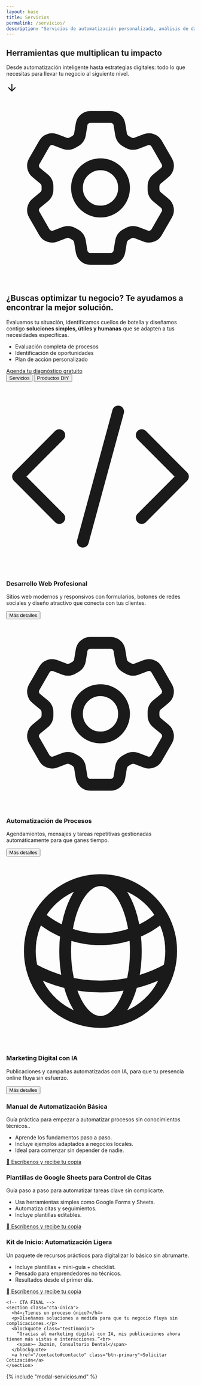 ```yaml
---
layout: base
title: Servicios
permalink: /servicios/
description: "Servicios de automatización personalizada, análisis de datos, CRM básico y marketing digital con IA. Soluciones digitales simples para pequeños negocios y emprendedores."
---
```


<section class="hero hero-servicios">
  <div class="hero-overlay"></div>
  <div class="hero-content">
    <h1>Herramientas que multiplican tu impacto</h1>
    <p>Desde automatizaci&oacute;n inteligente hasta estrategias digitales: todo lo que necesitas para llevar tu negocio
      al siguiente nivel.</p>
    <a href="#servicios-contenido" class="flecha-scroll" aria-label="Ver nuestros servicios">
      <svg xmlns="http://www.w3.org/2000/svg" width="30" height="30" viewBox="0 0 24 24" fill="none"
        stroke="currentColor" stroke-width="2" stroke-linecap="round" stroke-linejoin="round">
        <line x1="12" y1="5" x2="12" y2="19"></line>
        <polyline points="19,12 12,19 5,12"></polyline>
      </svg>
    </a>
  </div>
</section>
</section>

<section class="cta-kit-ligero">
  <div class="contenedor-kit">
    <div class="icono-kit">
         <svg xmlns="http://www.w3.org/2000/svg" fill="none" viewBox="0 0 24 24" stroke-width="1.5"
                stroke="currentColor" class="size-6">
                <path stroke-linecap="round" stroke-linejoin="round"
                  d="M9.594 3.94c.09-.542.56-.94 1.11-.94h2.593c.55 0 1.02.398 1.11.94l.213 1.281c.063.374.313.686.645.87.074.04.147.083.22.127.325.196.72.257 1.075.124l1.217-.456a1.125 1.125 0 0 1 1.37.49l1.296 2.247a1.125 1.125 0 0 1-.26 1.431l-1.003.827c-.293.241-.438.613-.43.992a7.723 7.723 0 0 1 0 .255c-.008.378.137.75.43.991l1.004.827c.424.35.534.955.26 1.43l-1.298 2.247a1.125 1.125 0 0 1-1.369.491l-1.217-.456c-.355-.133-.75-.072-1.076.124a6.47 6.47 0 0 1-.22.128c-.331.183-.581.495-.644.869l-.213 1.281c-.09.543-.56.94-1.11.94h-2.594c-.55 0-1.019-.398-1.11-.94l-.213-1.281c-.062-.374-.312-.686-.644-.87a6.52 6.52 0 0 1-.22-.127c-.325-.196-.72-.257-1.076-.124l-1.217.456a1.125 1.125 0 0 1-1.369-.49l-1.297-2.247a1.125 1.125 0 0 1 .26-1.431l1.004-.827c.292-.24.437-.613.43-.991a6.932 6.932 0 0 1 0-.255c.007-.38-.138-.751-.43-.992l-1.004-.827a1.125 1.125 0 0 1-.26-1.43l1.297-2.247a1.125 1.125 0 0 1 1.37-.491l1.216.456c.356.133.751.072 1.076-.124.072-.044.146-.086.22-.128.332-.183.582-.495.644-.869l.214-1.28Z" />
                <path stroke-linecap="round" stroke-linejoin="round" d="M15 12a3 3 0 1 1-6 0 3 3 0 0 1 6 0Z" />
              </svg>
    </div>
    <h2>¿Buscas optimizar tu negocio? Te ayudamos a encontrar la mejor solución.</h2>
    <p>Evaluamos tu situación, identificamos cuellos de botella y diseñamos contigo <strong>soluciones simples, útiles y
        humanas</strong> que se adapten a tus necesidades específicas.</p>
    <ul class="beneficios-kit">
      <li>Evaluación completa de procesos</li>
      <li>Identificación de oportunidades</li>
      <li>Plan de acción personalizado</li>
    </ul>
    <a href="/contacto#contacto" class="btn-primary-kit">Agenda tu diagnóstico gratuito</a>
  </div>
</section>
<!-- <div class="post-hero-espaciado fondo-blanco"></div> -->
<!-- <div class="post-hero-espaciado fondo-blanco"></div> -->
<section class="vista-servicios-productos">
  <div id="servicios-contenido" class="contenedor">
    <!-- Botones Tabs -->
    <div class="tabs-toggle" role="tablist">
      <button class="tab-btn active" data-tab="servicios" role="tab" aria-controls="servicios"
        aria-selected="true">Servicios</button>
      <button class="tab-btn" data-tab="productos" role="tab" aria-controls="productos" aria-selected="false">Productos
        DIY</button>
    </div>
    <!-- CONTENIDO: SERVICIOS -->
    <div id="servicios" class="tab-content visible" role="tabpanel" aria-labelledby="tab-servicios">
      <div class="grid-servicios">
        <div class="card-servicio">
          <div class="contenido">
            <div class="icono">
              <svg xmlns="http://www.w3.org/2000/svg" fill="none" viewBox="0 0 24 24" stroke-width="1.5"
                stroke="currentColor" class="size-6">
                <path stroke-linecap="round" stroke-linejoin="round"
                  d="M17.25 6.75 22.5 12l-5.25 5.25m-10.5 0L1.5 12l5.25-5.25m7.5-3-4.5 16.5" />
              </svg>
            </div>
            <h3>Desarrollo Web Profesional</h3>
            <p>Sitios web modernos y responsivos con formularios, botones de redes sociales y diseño atractivo que
              conecta con tus clientes.</p>
          </div>
          <button onclick="openModal('modal-web')" class="btn-outline">Más detalles</button>
        </div>
        <div class="card-servicio">
          <div class="contenido">
            <div class="icono">
              <svg xmlns="http://www.w3.org/2000/svg" fill="none" viewBox="0 0 24 24" stroke-width="1.5"
                stroke="currentColor" class="size-6">
                <path stroke-linecap="round" stroke-linejoin="round"
                  d="M9.594 3.94c.09-.542.56-.94 1.11-.94h2.593c.55 0 1.02.398 1.11.94l.213 1.281c.063.374.313.686.645.87.074.04.147.083.22.127.325.196.72.257 1.075.124l1.217-.456a1.125 1.125 0 0 1 1.37.49l1.296 2.247a1.125 1.125 0 0 1-.26 1.431l-1.003.827c-.293.241-.438.613-.43.992a7.723 7.723 0 0 1 0 .255c-.008.378.137.75.43.991l1.004.827c.424.35.534.955.26 1.43l-1.298 2.247a1.125 1.125 0 0 1-1.369.491l-1.217-.456c-.355-.133-.75-.072-1.076.124a6.47 6.47 0 0 1-.22.128c-.331.183-.581.495-.644.869l-.213 1.281c-.09.543-.56.94-1.11.94h-2.594c-.55 0-1.019-.398-1.11-.94l-.213-1.281c-.062-.374-.312-.686-.644-.87a6.52 6.52 0 0 1-.22-.127c-.325-.196-.72-.257-1.076-.124l-1.217.456a1.125 1.125 0 0 1-1.369-.49l-1.297-2.247a1.125 1.125 0 0 1 .26-1.431l1.004-.827c.292-.24.437-.613.43-.991a6.932 6.932 0 0 1 0-.255c.007-.38-.138-.751-.43-.992l-1.004-.827a1.125 1.125 0 0 1-.26-1.43l1.297-2.247a1.125 1.125 0 0 1 1.37-.491l1.216.456c.356.133.751.072 1.076-.124.072-.044.146-.086.22-.128.332-.183.582-.495.644-.869l.214-1.28Z" />
                <path stroke-linecap="round" stroke-linejoin="round" d="M15 12a3 3 0 1 1-6 0 3 3 0 0 1 6 0Z" />
              </svg>
            </div>
            <h3>Automatización de Procesos</h3>
            <p>Agendamientos, mensajes y tareas repetitivas gestionadas automáticamente para que ganes tiempo.</p>
          </div>
          <button onclick="openModal('modal-automatizacion')" class="btn-outline">Más detalles</button>
        </div>
        <!--  <div class="card-servicio">
          <div class="contenido">
            <div class="icono">
              <svg xmlns="http://www.w3.org/2000/svg" fill="none" viewBox="0 0 24 24" stroke-width="1.5"
                stroke="currentColor" class="size-6">
                <path stroke-linecap="round" stroke-linejoin="round" d="M10.5 6a7.5 7.5 0 1 0 7.5 7.5h-7.5V6Z" />
                <path stroke-linecap="round" stroke-linejoin="round" d="M13.5 10.5H21A7.5 7.5 0 0 0 13.5 3v7.5Z" />
              </svg>
            </div>
            <h3>Análisis de Datos</h3>
            <p>Transforma tus números en claridad con tableros visuales y simples en Sheets o Notion.</p>
          </div>
          <button onclick="openModal('modal-datos')" class="btn-outline">Más detalles</button>
        </div> -->
        <!--    <div class="card-servicio">
          <div class="contenido">
            <div class="icono">
              <svg xmlns="http://www.w3.org/2000/svg" fill="none" viewBox="0 0 24 24" stroke-width="1.5" stroke="currentColor" class="size-6">
                <path stroke-linecap="round" stroke-linejoin="round" d="M15 19.128a9.38 9.38 0 0 0 2.625.372 9.337 9.337 0 0 0 4.121-.952 4.125 4.125 0 0 0-7.533-2.493M15 19.128v-.003c0-1.113-.285-2.16-.786-3.07M15 19.128v.106A12.318 12.318 0 0 1 8.624 21c-2.331 0-4.512-.645-6.374-1.766l-.001-.109a6.375 6.375 0 0 1 11.964-3.07M12 6.375a3.375 3.375 0 1 1-6.75 0 3.375 3.375 0 0 1 6.75 0Zm8.25 2.25a2.625 2.625 0 1 1-5.25 0 2.625 2.625 0 0 1 5.25 0Z" />
              </svg>
            </div>
            <h3>Gestión de Clientes (CRM Básico)</h3>
            <p>Organiza tu base de clientes y automatiza seguimientos en WhatsApp sin complicaciones técnicas.</p>
          </div>
          <button onclick="openModal('modal-crm')" class="btn-outline">Más detalles</button>
        </div> -->
        <div class="card-servicio">
          <div class="contenido">
            <div class="icono">
              <svg xmlns="http://www.w3.org/2000/svg" fill="none" viewBox="0 0 24 24" stroke-width="1.5"
                stroke="currentColor" class="size-6">
                <path stroke-linecap="round" stroke-linejoin="round"
                  d="M12 21a9.004 9.004 0 0 0 8.716-6.747M12 21a9.004 9.004 0 0 1-8.716-6.747M12 21c2.485 0 4.5-4.03 4.5-9S14.485 3 12 3m0 18c-2.485 0-4.5-4.03-4.5-9S9.515 3 12 3m0 0a8.997 8.997 0 0 1 7.843 4.582M12 3a8.997 8.997 0 0 0-7.843 4.582m15.686 0A11.953 11.953 0 0 1 12 10.5c-2.998 0-5.74-1.1-7.843-2.918m15.686 0A8.959 8.959 0 0 1 21 12c0 .778-.099 1.533-.284 2.253m0 0A17.919 17.919 0 0 1 12 16.5c-3.162 0-6.133-.815-8.716-2.247m0 0A9.015 9.015 0 0 1 3 12c0-1.605.42-3.113 1.157-4.418" />
              </svg>
            </div>
            <h3>Marketing Digital con IA</h3>
            <p>Publicaciones y campañas automatizadas con IA, para que tu presencia online fluya sin esfuerzo.</p>
          </div>
          <button onclick="openModal('modal-marketing')" class="btn-outline">Más detalles</button>
        </div>
       <!--  <div class="card-servicio">
          <div class="contenido">
            <div class="icono">
              <svg xmlns="http://www.w3.org/2000/svg" fill="none" viewBox="0 0 24 24" stroke-width="1.5"
                stroke="currentColor" class="size-6">
                <path stroke-linecap="round" stroke-linejoin="round"
                  d="M12 18v-5.25m0 0a6.01 6.01 0 0 0 1.5-.189m-1.5.189a6.01 6.01 0 0 1-1.5-.189m3.75 7.478a12.06 12.06 0 0 1-4.5 0m3.75 2.383a14.406 14.406 0 0 1-3 0M14.25 18v-.192c0-.983.658-1.823 1.508-2.316a7.5 7.5 0 1 0-7.517 0c.85.493 1.509 1.333 1.509 2.316V18" />
              </svg>
            </div>
            <h3>Diagnóstico y Diseño de Soluciones</h3>
            <p>Evaluamos tu situación, identificamos cuellos de botella y diseñamos contigo soluciones simples, útiles y
              humanas.</p>
          </div>
          <button onclick="openModal('modal-diagnostico')" class="btn-outline">Más detalles</button>
        </div> -->
        <!-- <div class="card-servicio">
          <div class="contenido">
            <div class="icono">
              <svg xmlns="http://www.w3.org/2000/svg" fill="none" viewBox="0 0 24 24" stroke-width="1.5" stroke="currentColor" class="size-6">
                <path stroke-linecap="round" stroke-linejoin="round" d="M11.42 15.17 17.25 21A2.652 2.652 0 0 0 21 17.25l-5.877-5.877M11.42 15.17l2.496-3.03c.317-.384.74-.626 1.208-.766M11.42 15.17l-4.655 5.653a2.548 2.548 0 1 1-3.586-3.586l6.837-5.63m5.108-.233c.55-.164 1.163-.188 1.743-.14a4.5 4.5 0 0 0 4.486-6.336l-3.276 3.277a3.004 3.004 0 0 1-2.25-2.25l3.276-3.276a4.5 4.5 0 0 0-6.336 4.486c.091 1.076-.071 2.264-.904 2.95l-.102.085m-1.745 1.437L5.909 7.5H4.5L2.25 3.75l1.5-1.5L7.5 4.5v1.409l4.26 4.26m-1.745 1.437 1.745-1.437m6.615 8.206L15.75 15.75M4.867 19.125h.008v.008h-.008v-.008Z" />
              </svg>
            </div>
            <h3>Capacitación y Soporte Personalizado</h3>
            <p>Te enseñamos a usar y mantener tus nuevas herramientas con acompañamiento continuo.</p>
          </div>
          <button onclick="openModal('modal-capacitacion')" class="btn-outline">Más detalles</button>
        </div> -->
      </div>
    </div>
    <div id="productos" class="tab-content" role="tabpanel" aria-labelledby="tab-productos">
      <div class="grid-servicios">
        <div class="card-servicio card-producto">
          <div class="contenido">
            <h3>Manual de Automatización Básica</h3>
            <p>Guía práctica para empezar a automatizar procesos sin conocimientos técnicos..</p>
            <ul>
              <li>Aprende los fundamentos paso a paso.</li>
              <li>Incluye ejemplos adaptados a negocios locales.</li>
              <li>Ideal para comenzar sin depender de nadie.</li>
            </ul>
          </div>
          <a href="/contacto#contacto" class="btn-outline">📩 Escríbenos y recibe tu copia</a>
        </div>
        <div class="card-servicio card-producto">
          <div class="contenido">
            <h3>Plantillas de Google Sheets para Control de Citas</h3>
            <p>Guía paso a paso para automatizar tareas clave sin complicarte.</p>
            <ul>
              <li>Usa herramientas simples como Google Forms y Sheets.</li>
              <li>Automatiza citas y seguimientos.</li>
              <li>Incluye plantillas editables.</li>
            </ul>
          </div>
          <a href="/contacto#contacto" class="btn-outline">📩 Escríbenos y recibe tu copia</a>
        </div>
        <!--   <div class="card-servicio card-producto">
              <div class="contenido">
                <h3>Guías Paso a Paso para Configurar WhatsApp Business</h3>
                <p>Aprende a configurar tu canal de WhatsApp como una herramienta de atención y ventas.</p>
                <ul>
                  <li>Plantillas de mensajes y respuestas.</li>
                  <li>Automatización básica con links y etiquetas.</li>
                  <li>Enfoque práctico, sin necesidad de apps externas.</li>
                </ul>
              </div>
              <a href="/contacto#contacto" class="btn-outline">📩 Escríbenos y recibe tu copia</a>
            </div> -->
        <!--   <div class="card-servicio card-producto">
          <div class="contenido">
            <h3>Checklists de Diagnóstico</h3>
            <p>Identifica puntos de mejora y cuellos de botella en tus procesos.</p>
            <ul>
              <li>Listas descargables y editables.</li>
              <li>Evaluación rápida y clara de tareas clave.</li>
              <li>Pensado para negocios con poco tiempo.</li>
            </ul>
          </div>
          <a href="/contacto#contacto" class="btn-outline">📩 Escríbenos y recibe tu copia</a>
        </div> -->
            <div class="card-servicio card-producto">
              <div class="contenido">
                <h3>Kit de Inicio: Automatización Ligera</h3>
                <p>Un paquete de recursos prácticos para digitalizar lo básico sin abrumarte.</p>
                <ul>
                  <li>Incluye plantillas + mini-guía + checklist.</li>
                  <li>Pensado para emprendedores no técnicos.</li>
                  <li>Resultados desde el primer día.</li>
                </ul>
              </div>
              <a href="/contacto#contacto" class="btn-outline">📩 Escríbenos y recibe tu copia</a>
            </div>
      </div>
    </div>

    <!-- CTA FINAL -->
    <section class="cta-única">
      <h4>¿Tienes un proceso único?</h4>
      <p>Diseñamos soluciones a medida para que tu negocio fluya sin complicaciones.</p>
      <blockquote class="testimonio">
        “Gracias al marketing digital con IA, mis publicaciones ahora tienen más vistas e interacciones.”<br>
        <span>— Jazmin, Consultorio Dental</span>
      </blockquote>
      <a href="/contacto#contacto" class="btn-primary">Solicitar Cotización</a>
    </section>

  </div>
</section>

{% include "modal-servicios.md" %}

<script>
  // Tabs functionality
  document.addEventListener('DOMContentLoaded', function () {
    document.querySelectorAll('.tab-btn').forEach(btn => {
      btn.addEventListener('click', () => {
        // Remover clase active de todos los botones
        document.querySelectorAll('.tab-btn').forEach(b => {
          b.classList.remove('active');
          b.setAttribute('aria-selected', 'false');
        });
        // Ocultar todos los contenidos
        document.querySelectorAll('.tab-content').forEach(c => c.classList.remove('visible'));

        // Activar el botón clickeado
        btn.classList.add('active');
        btn.setAttribute('aria-selected', 'true');

        // Mostrar el contenido correspondiente
        const targetId = btn.dataset.tab;
        const targetContent = document.getElementById(targetId);
        if (targetContent) {
          targetContent.classList.add('visible');
        }
      });
    });
  });
</script>